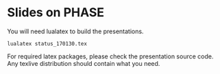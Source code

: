 # Slides on PHASE 

You will need lualatex to build the presentations. 

`lualatex status_170130.tex`

For required latex packages, please check the presentation source code. Any texlive distribution should contain what you need.

